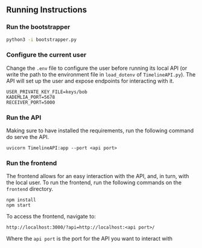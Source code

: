 ## Running Instructions

### Run the bootstrapper

```sh
python3 -i bootstrapper.py
```

### Configure the current user

Change the `.env` file to configure the user before running its local API (or write the path to the environment file in `load_dotenv` of `TimelineAPI.py`).
The API will set up the user and expose endpoints for interacting with it.

```
USER_PRIVATE_KEY_FILE=keys/bob
KADEMLIA_PORT=5678
RECEIVER_PORT=5000
```

### Run the API

Making sure to have installed the requirements, run the following command do serve the API.

```
uvicorn TimelineAPI:app --port <api port>
```

### Run the frontend

The frontend allows for an easy interaction with the API, and, in turn, with the local user.
To run the frontend, run the following commands on the `frontend` directory.

```
npm install
npm start
```

To access the frontend, navigate to:

```
http://localhost:3000/?api=http://localhost:<api port>/
```

Where the `api port` is the port for the API you want to interact with
